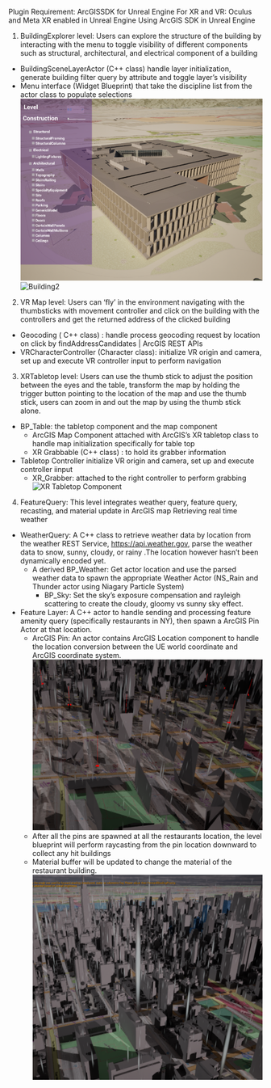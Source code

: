 Plugin Requirement: ArcGISSDK for Unreal Engine
For XR and VR: Oculus and Meta XR enabled in Unreal Engine
Using ArcGIS SDK in Unreal Engine 
1.	BuildingExplorer level: Users can explore the structure of the building by interacting with the menu to toggle visibility of different components such as structural, architectural, and electrical component of a building
+ BuildingSceneLayerActor (C++ class) handle layer initialization, generate building filter query by attribute and toggle layer’s visibility
+ Menu interface (Widget Blueprint) that take the discipline list from the actor class to populate selections
![Building](./Picture/BuildingLevel1.png)
![Building2](./Picture/BuildingLevel22.png)
2.	VR Map level: Users can ‘fly’ in the environment navigating with the thumbsticks with movement controller and click on the building with the controllers and get the returned address of the clicked building
+ Geocoding ( C++ class) : handle process geocoding request by location on click by findAddressCandidates | ArcGIS REST APIs
+ VRCharacterController  (Character class): initialize VR origin and camera, set up and execute VR controller input to perform navigation
3.	XRTabletop level: Users can use the thumb stick to adjust the position between the eyes and the table, transform the map by holding the trigger button pointing to the location of the map and use the thumb stick, users can zoom in and out the map by using the thumb stick alone. 
+ BP_Table: the tabletop component and the map component
	+ ArcGIS Map Component attached with ArcGIS’s XR tabletop class to handle map initialization specifically for table top
	+ XR Grabbable (C++ class) : to hold its grabber information 
+ Tabletop Controller initialize VR origin and camera, set up and execute controller iinput
	+ XR_Grabber: attached to the right controller to perform grabbing
 ![XR Tabletop Component](./Picture/BXRTabletop.png)
4.	FeatureQuery: This level integrates weather query, feature query, recasting, and material update in ArcGIS map 
Retrieving real time weather
+ WeatherQuery: A C++ class to retrieve weather data by location from the weather  REST Service,  https://api.weather.gov, parse the weather data to snow, sunny, cloudy, or rainy .The location however hasn’t been dynamically encoded yet. 
	+ A derived BP_Weather: Get actor location and use the parsed weather data to spawn the appropriate Weather Actor (NS_Rain and Thunder actor using Niagary Particle System) 
		+ BP_Sky: Set the sky’s exposure compensation and rayleigh scattering to create the cloudy, gloomy vs sunny sky effect.
+ Feature Layer: A C++ actor to handle sending and processing feature amenity query (specifically restaurants in NY), then spawn a ArcGIS Pin Actor at that location. 
	+ ArcGIS Pin: An actor contains ArcGIS Location component to handle the location conversion between the UE world coordinate and ArcGIS coordinate system.
   ![FeatureQuery after Pins at restaurants' location are spawned](./Picture/FeatureQuery1.png)
	+ After all the pins are spawned at all the restaurants location, the level blueprint will perform raycasting from the pin location downward to collect any hit buildings 
	+ Material buffer will be updated to change the material of the restaurant building.
   ![FeatureQuery after the material of the buildings are updated](./Picture/FeatureQUery2.png)

